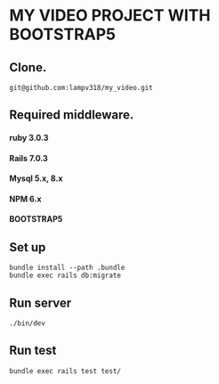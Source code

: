 # MY VIDEO PROJECT WITH BOOTSTRAP5

## Clone.

```
git@github.com:lampv318/my_video.git
```

## Required middleware.

#### ruby 3.0.3
#### Rails 7.0.3
#### Mysql 5.x, 8.x
#### NPM 6.x
#### BOOTSTRAP5

## Set up

```
bundle install --path .bundle
bundle exec rails db:migrate
```

## Run server

```
./bin/dev
```

## Run test

```
bundle exec rails test test/
```
